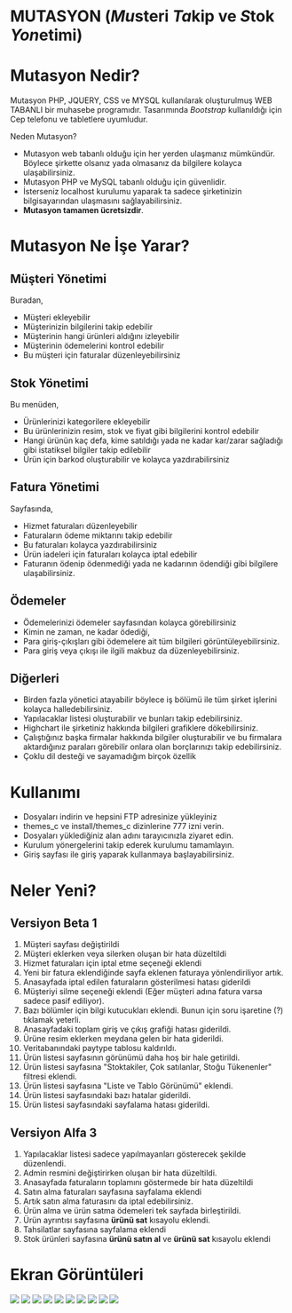 MUTASYON (*Mu*steri *Ta*kip ve *S*tok *Yon*etimi)
=================================================

Mutasyon Nedir?
===============
Mutasyon PHP, JQUERY, CSS ve MYSQL kullanılarak oluşturulmuş WEB TABANLI bir muhasebe programıdır. Tasarımında *Bootstrap* kullanıldığı için Cep telefonu ve tabletlere uyumludur.

Neden Mutasyon?
- Mutasyon web tabanlı olduğu için her yerden ulaşmanız mümkündür. Böylece şirkette olsanız yada olmasanız da bilgilere kolayca ulaşabilirsiniz.
- Mutasyon PHP ve MySQL tabanlı olduğu için güvenlidir.
- İsterseniz localhost kurulumu yaparak ta sadece şirketinizin bilgisayarından ulaşmasını sağlayabilirsiniz.
- **Mutasyon tamamen ücretsizdir**.

Mutasyon Ne İşe Yarar?
======================

Müşteri Yönetimi
----------------
Buradan,
- Müşteri ekleyebilir
- Müşterinizin bilgilerini takip edebilir
- Müşterinin hangi ürünleri aldığını izleyebilir
- Müşterinin ödemelerini kontrol edebilir
- Bu müşteri için faturalar düzenleyebilirsiniz

Stok Yönetimi
-------------
Bu menüden,
- Ürünlerinizi kategorilere ekleyebilir
- Bu ürünlerinizin resim, stok ve fiyat gibi bilgilerini kontrol edebilir
- Hangi ürünün kaç defa, kime satıldığı yada ne kadar kar/zarar sağladığı gibi istatiksel bilgiler takip edilebilir
- Ürün için barkod oluşturabilir ve kolayca yazdırabilirsiniz

Fatura Yönetimi
---------------
Sayfasında,
- Hizmet faturaları düzenleyebilir
- Faturaların ödeme miktarını takip edebilir
- Bu faturaları kolayca yazdırabilirsiniz
- Ürün iadeleri için faturaları kolayca iptal edebilir
- Faturanın ödenip ödenmediği yada ne kadarının ödendiği gibi bilgilere ulaşabilirsiniz.

Ödemeler
--------
- Ödemelerinizi ödemeler sayfasından kolayca görebilirsiniz
- Kimin ne zaman, ne kadar ödediği,
- Para giriş-çıkışları gibi ödemelere ait tüm bilgileri görüntüleyebilirsiniz.
- Para giriş veya çıkışı ile ilgili makbuz da düzenleyebilirsiniz.

Diğerleri
---------
- Birden fazla yönetici atayabilir böylece iş bölümü ile tüm şirket işlerini kolayca halledebilirsiniz.
- Yapılacaklar listesi oluşturabilir ve bunları takip edebilirsiniz.
- Highchart ile şirketiniz hakkında bilgileri grafiklere dökebilirsiniz.
- Çalıştığınız başka firmalar hakkında bilgiler oluşturabilir ve bu firmalara aktardığınız paraları görebilir onlara olan borçlarınızı takip edebilirsiniz.
- Çoklu dil desteği
ve sayamadığım birçok özellik

Kullanımı
=========
- Dosyaları indirin ve hepsini FTP adresinize yükleyiniz
- themes_c ve install/themes_c dizinlerine 777 izni verin.
- Dosyaları yüklediğiniz alan adını tarayıcınızla ziyaret edin.
- Kurulum yönergelerini takip ederek kurulumu tamamlayın.
- Giriş sayfası ile giriş yaparak kullanmaya başlayabilirsiniz.

Neler Yeni?
===========

Versiyon Beta 1
---------------
1. Müşteri sayfası değiştirildi
2. Müşteri eklerken veya silerken oluşan bir hata düzeltildi
3. Hizmet faturaları için iptal etme seçeneği eklendi
4. Yeni bir fatura eklendiğinde sayfa eklenen faturaya yönlendiriliyor artık.
5. Anasayfada iptal edilen faturaların gösterilmesi hatası giderildi
6. Müşteriyi silme seçeneği eklendi (Eğer müşteri adına fatura varsa sadece pasif ediliyor).
7. Bazı bölümler için bilgi kutucukları eklendi. Bunun için soru işaretine (?) tıklamak yeterli.
8. Anasayfadaki toplam giriş ve çıkış grafiği hatası giderildi.
9. Ürüne resim eklerken meydana gelen bir hata giderildi.
10. Veritabanındaki paytype tablosu kaldırıldı.
11. Ürün listesi sayfasının görünümü daha hoş bir hale getirildi.
12. Ürün listesi sayfasına "Stoktakiler, Çok satılanlar, Stoğu Tükenenler" filtresi eklendi.
13. Ürün listesi sayfasına "Liste ve Tablo Görünümü" eklendi.
14. Ürün listesi sayfasındaki bazı hatalar giderildi.
15. Ürün listesi sayfasındaki sayfalama hatası giderildi.

Versiyon Alfa 3
---------------
1. Yapılacaklar listesi sadece yapılmayanları gösterecek şekilde düzenlendi.
2. Admin resmini değiştirirken oluşan bir hata düzeltildi.
3. Anasayfada faturaların toplamını göstermede bir hata düzeltildi
4. Satın alma faturaları sayfasına sayfalama eklendi
5. Artık satın alma faturasını da iptal edebilirsiniz.
6. Ürün alma ve ürün satma ödemeleri tek sayfada birleştirildi.
7. Ürün ayrıntısı sayfasına **ürünü sat** kısayolu eklendi.
8. Tahsilatlar sayfasına sayfalama eklendi
9. Stok ürünleri sayfasına **ürünü satın al** ve **ürünü sat** kısayolu eklendi


Ekran Görüntüleri
=================
![ ](https://imagizer.imageshack.us/v2/348x379q90/922/NG4h9e.png)
![ ](https://imagizer.imageshack.us/v2/821x392q90/923/3sz46I.png)
![ ](https://imagizer.imageshack.us/v2/821x392q90/924/e4pGY5.png)
![ ](https://imagizer.imageshack.us/v2/821x392q90/923/IWI6TP.png)
![ ](https://imagizer.imageshack.us/v2/821x392q90/921/gt9W0e.png)
![ ](https://imagizer.imageshack.us/v2/821x392q90/924/klWEpp.png)
![ ](https://imagizer.imageshack.us/v2/821x392q90/922/SMB8sL.png)
![ ](https://imagizer.imageshack.us/v2/821x392q90/921/WqOlkZ.png)
![ ](https://imagizer.imageshack.us/v2/821x392q90/924/YZ8fAq.png)
![ ](https://imagizer.imageshack.us/v2/821x389q90/924/6uzsqh.png)
